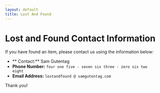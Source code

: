 ```yaml
---
layout: default
title: Lost And Found
---
```


# Lost and Found Contact Information

If you have found an item, please contact us using the information below:

- ** Contact:** Sam Gutentag
- **Phone Number:** `four one five - seven six three - zero six two eight`
- **Email Address:** `lostandfound @ samgutentag.com`

Thank you!
